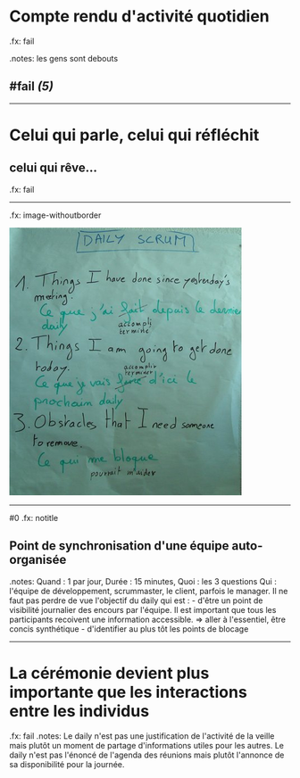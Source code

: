 # Compte rendu d'activité quotidien

.fx: fail

.notes: les gens sont debouts

## #fail *(5)*

---
# Celui qui parle, celui qui réfléchit
## celui qui rêve...
.fx: fail

---
.fx: image-withoutborder

![ce que j'ai terminé hier, ce que je vais terminé aujourd'hui, ce qui me bloque](images/daily-small.jpg)

---
#0
.fx: notitle

## Point de synchronisation d'une équipe auto-organisée

.notes: Quand : 1 par jour, Durée : 15 minutes, Quoi : les 3 questions Qui : l'équipe de développement, scrummaster, le client, parfois le manager. Il ne faut pas perdre de vue l'objectif du daily qui est : - d'être un point de visibilité journalier des encours par l'équipe.  Il est important que tous les participants recoivent une information accessible. => aller à l'essentiel, être concis synthétique - d'identifier au plus tôt les points de blocage

---
# La cérémonie devient plus importante que les interactions entre les individus

.fx: fail
.notes: Le daily n'est pas une justification de l'activité de la veille mais plutôt un moment de partage d'informations utiles pour les autres. Le daily n'est pas l'énoncé de l'agenda des réunions mais plutôt l'annonce de sa disponibilité pour la journée. 

